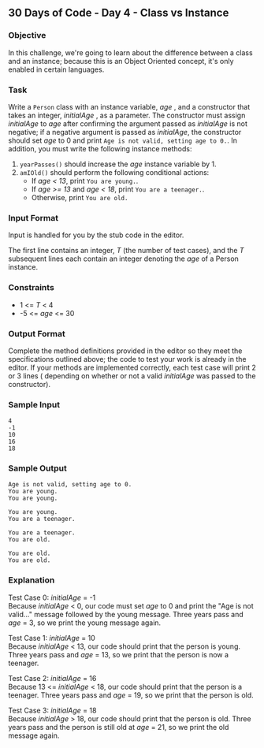 ## 30 Days of Code - Day 4 - Class vs Instance

### Objective

In this challenge, we're going to learn about the difference between a class and an instance; because this is an Object
Oriented concept, it's only enabled in certain languages.

### Task

Write a ```Person``` class with an instance variable, <i>age</i> , and a constructor that takes an integer, <i>
initialAge</i> , as a parameter. The constructor must assign <i>initialAge</i> to <i>age</i> after confirming the
argument passed as <i>initialAge</i> is not negative; if a negative argument is passed as <i>initialAge</i>, the
constructor should set <i>age</i> to 0 and print ```Age is not valid, setting age to 0.```. In addition, you must write
the following instance methods:

1. ```yearPasses()``` should increase the <i>age</i> instance variable by 1.
2. ```amIOld()``` should perform the following conditional actions:<ul><li>If <i>age < 13</i>,
   print ```You are young.```.</li><li>If <i>age >= 13</i> and <i>age < 18</i>,
   print ```You are a teenager.```.</li><li>Otherwise, print ```You are old.```</li></ul>

### Input Format

Input is handled for you by the stub code in the editor.

The first line contains an integer, <i>T</i> (the number of test cases), and the <i>T</i> subsequent lines each contain
an integer denoting the <i>age</i> of a Person instance.

### Constraints

<ul>
<li>1 <= <i>T</i> < 4</li>
<li>-5 <= <i>age</i> <= 30</li>
</ul>

### Output Format

Complete the method definitions provided in the editor so they meet the specifications outlined above; the code to test
your work is already in the editor. If your methods are implemented correctly, each test case will print 2 or 3 lines (
depending on whether or not a valid <i>initialAge</i> was passed to the constructor).

### Sample Input

```
4
-1
10
16
18
```

### Sample Output

```
Age is not valid, setting age to 0.
You are young.
You are young.

You are young.
You are a teenager.

You are a teenager.
You are old.

You are old.
You are old.
```

### Explanation

Test Case 0: <i>initialAge</i> = -1<br>
Because <i>initialAge</i> < 0, our code must set <i>age</i> to 0 and print the "Age is not valid..." message followed by
the young message. Three years pass and <i>age</i> = 3, so we print the young message again.

Test Case 1: <i>initialAge</i> = 10<br>
Because <i>initialAge</i> < 13, our code should print that the person is young. Three years pass and <i>age</i> = 13, so
we print that the person is now a teenager.

Test Case 2: <i>initialAge</i> = 16<br>
Because 13 <= <i>initialAge</i> < 18, our code should print that the person is a teenager. Three years pass and <i>
age</i> = 19, so we print that the person is old.

Test Case 3: <i>initialAge</i> = 18<br>
Because <i>initialAge</i> > 18, our code should print that the person is old. Three years pass and the person is still
old at <i>age</i> = 21, so we print the old message again.
